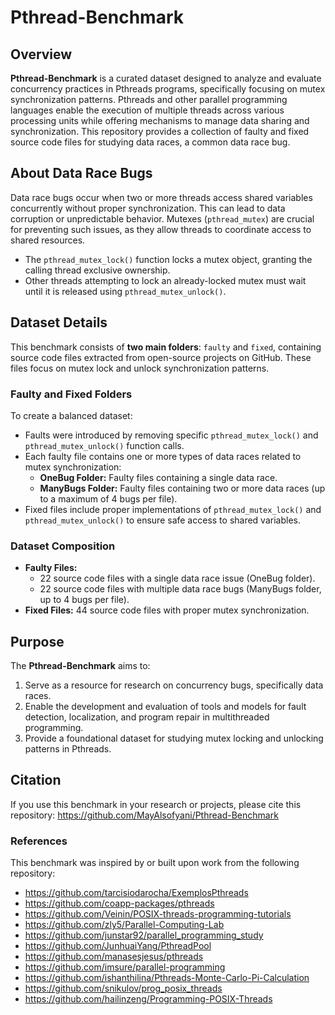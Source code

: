 # Pthread-Benchmark

## Overview

**Pthread-Benchmark** is a curated dataset designed to analyze and evaluate concurrency practices in Pthreads programs, specifically focusing on mutex synchronization patterns. Pthreads and other parallel programming languages enable the execution of multiple threads across various processing units while offering mechanisms to manage data sharing and synchronization. This repository provides a collection of faulty and fixed source code files for studying data races, a common data race bug.

## About Data Race Bugs

Data race bugs occur when two or more threads access shared variables concurrently without proper synchronization. This can lead to data corruption or unpredictable behavior. Mutexes (`pthread_mutex`) are crucial for preventing such issues, as they allow threads to coordinate access to shared resources.

- The `pthread_mutex_lock()` function locks a mutex object, granting the calling thread exclusive ownership.
- Other threads attempting to lock an already-locked mutex must wait until it is released using `pthread_mutex_unlock()`.

## Dataset Details

This benchmark consists of **two main folders**: `faulty` and `fixed`, containing source code files extracted from open-source projects on GitHub. These files focus on mutex lock and unlock synchronization patterns.

### Faulty and Fixed Folders

To create a balanced dataset:
- Faults were introduced by removing specific `pthread_mutex_lock()` and `pthread_mutex_unlock()` function calls.
- Each faulty file contains one or more types of data races related to mutex synchronization:
  - **OneBug Folder:** Faulty files containing a single data race.
  - **ManyBugs Folder:** Faulty files containing two or more data races (up to a maximum of 4 bugs per file).
- Fixed files include proper implementations of `pthread_mutex_lock()` and `pthread_mutex_unlock()` to ensure safe access to shared variables.

### Dataset Composition
- **Faulty Files:** 
  - 22 source code files with a single data race issue (OneBug folder).
  - 22 source code files with multiple data race bugs (ManyBugs folder, up to 4 bugs per file).
- **Fixed Files:** 44 source code files with proper mutex synchronization.

## Purpose

The **Pthread-Benchmark** aims to:
1. Serve as a resource for research on concurrency bugs, specifically data races.
2. Enable the development and evaluation of tools and models for fault detection, localization, and program repair in multithreaded programming.
3. Provide a foundational dataset for studying mutex locking and unlocking patterns in Pthreads.

## Citation

If you use this benchmark in your research or projects, please cite this repository:
https://github.com/MayAlsofyani/Pthread-Benchmark

### References

This benchmark was inspired by or built upon work from the following repository:
- https://github.com/tarcisiodarocha/ExemplosPthreads
- https://github.com/coapp-packages/pthreads
- https://github.com/Veinin/POSIX-threads-programming-tutorials
- https://github.com/zly5/Parallel-Computing-Lab
- https://github.com/junstar92/parallel_programming_study
- https://github.com/JunhuaiYang/PthreadPool
- https://github.com/manasesjesus/pthreads
- https://github.com/imsure/parallel-programming
- https://github.com/ishanthilina/Pthreads-Monte-Carlo-Pi-Calculation
- https://github.com/snikulov/prog_posix_threads
- https://github.com/hailinzeng/Programming-POSIX-Threads
  

